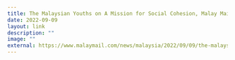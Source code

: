 ```yaml
---
title: The Malaysian Youths on A Mission for Social Cohesion, Malay Mail
date: 2022-09-09
layout: link
description: ""
image: ""
external: https://www.malaymail.com/news/malaysia/2022/09/09/the-malaysian-youths-on-a-mission-for-social-cohesion/27222
---
```

